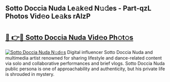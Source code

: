 ## Sotto Doccia Nuda Le𝚊k𝚎d N𝚞𝚍es - Part-qzL Photos Vid𝚎o Le𝚊ks rAlzP

# <h2><a href="http://fbdthc.evod.top/?m=Sotto+Doccia+Nuda">🔗 👉🔴 Sotto Doccia Nuda Vid𝚎o Ph𝚘t𝚘s</a></h2>

[![Sotto Doccia Nuda N𝚞d𝚎s](https://i.imgur.com/8V9OHl7.gif)](http://fbdthc.evod.top/?m=Sotto+Doccia+Nuda)
Digital influencer Sotto Doccia Nuda and multimedia artist renowned for sharing lifestyle and dance-related content via solo and collaborative performances and brief vlogs. Sotto Doccia Nuda public persona is one of approachability and authenticity, but his private life is shrouded in mystery. 
